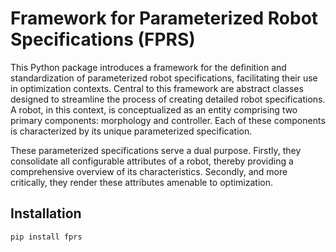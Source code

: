 # Framework for Parameterized Robot Specifications (FPRS)

This Python package introduces a framework for the definition and standardization of parameterized robot
specifications, facilitating their use in optimization contexts. Central to this framework are abstract classes designed
to streamline the process of creating detailed robot specifications. A robot, in this context, is conceptualized as an
entity comprising two primary components: morphology and controller. Each of these components is characterized by its
unique parameterized specification.

These parameterized specifications serve a dual purpose. Firstly, they consolidate all configurable attributes of a
robot, thereby providing a comprehensive overview of its characteristics. Secondly, and more critically, they render
these attributes amenable to optimization.

## Installation

`pip install fprs`
